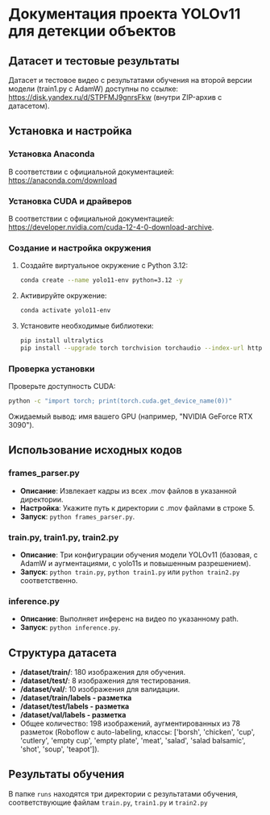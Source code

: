 # Документация проекта YOLOv11 для детекции объектов

## Датасет и тестовые результаты

Датасет и тестовое видео с результатами обучения на второй версии модели (train1.py с AdamW) доступны по ссылке: https://disk.yandex.ru/d/STPFMJ9gnrsFkw (внутри ZIP-архив с датасетом).

## Установка и настройка

### Установка Anaconda

В соответствии с официальной документацией:  https://anaconda.com/download

### Установка CUDA и драйверов

В соответствии с официальной документацией: https://developer.nvidia.com/cuda-12-4-0-download-archive.

### Создание и настройка окружения

1. Создайте виртуальное окружение с Python 3.12:

   ```bash
   conda create --name yolo11-env python=3.12 -y
   ```

2. Активируйте окружение:

   ```bash
   conda activate yolo11-env
   ```

3. Установите необходимые библиотеки:

   ```bash
   pip install ultralytics
   pip install --upgrade torch torchvision torchaudio --index-url https://download.pytorch.org/whl/cu124
   ```

### Проверка установки

Проверьте доступность CUDA:

```bash
python -c "import torch; print(torch.cuda.get_device_name(0))"
```

Ожидаемый вывод: имя вашего GPU (например, "NVIDIA GeForce RTX 3090").

## Использование исходных кодов

### frames_parser.py

- **Описание**: Извлекает кадры из всех .mov файлов в указанной директории.
- **Настройка**: Укажите путь к директории с .mov файлами в строке 5.
- **Запуск**: `python frames_parser.py`.

### train.py, train1.py, train2.py

- **Описание**: Три конфигурации обучения модели YOLOv11 (базовая, с AdamW и аугментациями, с yolo11s и повышенным разрешением).
- **Запуск**: `python train.py`, `python train1.py` или `python train2.py` соответственно.

### inference.py

- **Описание**: Выполняет инференс на видео по указанному path.
- **Запуск**: `python inference.py`.

## Структура датасета

- **/dataset/train/**: 180 изображения для обучения.
- **/dataset/test/**: 8 изображения для тестирования.
- **/dataset/val/**: 10 изображения для валидации.
- **/dataset/train/labels - разметка**
- **/dataset/test/labels - разметка** 
- **/dataset/val/labels - разметка**
- Общее количество: 198 изображений, аугментированных из 78 разметок (Roboflow с auto-labeling, классы: \['borsh', 'chicken', 'cup', 'cutlery', 'empty cup', 'empty plate', 'meat', 'salad', 'salad balsamic', 'shot', 'soup', 'teapot'\]).

## Результаты обучения

В папке `runs` находятся три директории с результатами обучения, соответствующие файлам `train.py`, `train1.py` и `train2.py`